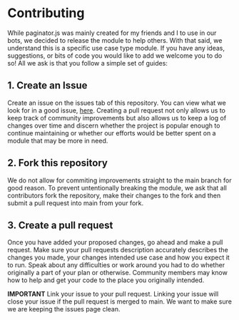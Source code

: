 # Contributing

While paginator.js was mainly created for my friends and I to use in our bots, we decided to release the module to help others. With that said, we understand this is a
specific use case type module. If you have any ideas, suggestions, or bits of code you would like to add we welcome you to do so! All we ask is that you follow a simple set
of guides: 

## 1. Create an Issue

Create an issue on the issues tab of this repository. You can view what we look for in a good issue, [here](/ISSUE_TEMPLATE.md). Creating a pull request not only allows us to
keep track of community improvements but also allows us to keep a log of changes over time and discern whether the project is popular enough to continue maintaining or whether
our efforts would be better spent on a module that may be more in need.

## 2. Fork this repository

We do not allow for commiting improvements straight to the main branch for good reason. To prevent untentionally breaking the module, we ask that all contributors fork the 
repository, make their changes to the fork and then submit a pull request into main from your fork. 

## 3. Create a pull request

Once you have added your proposed changes, go ahead and make a pull request. Make sure your pull requests description accurately describes the changes you made, your changes 
intended use case and how you expect it to run. Speak about any difficulties or work around you had to do whether originally a part of your plan or otherwise. Community members
may know how to help and get your code to the place you originally intended. 

__**IMPORTANT**__ 
Link your issue to your pull request. Linking your issue will close your issue if the 
pull request is merged to main. We want to make sure we are keeping the issues page clean. 
